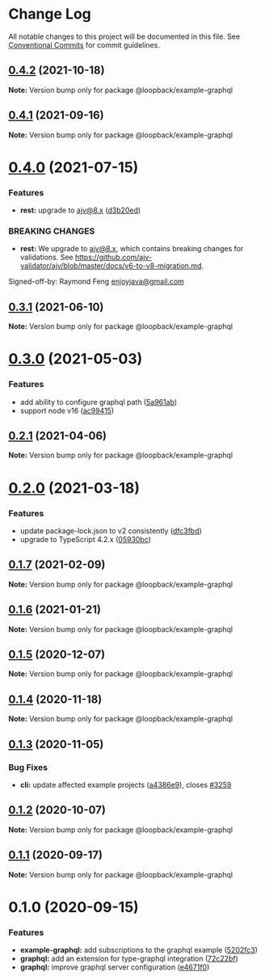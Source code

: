 # Change Log

All notable changes to this project will be documented in this file.
See [Conventional Commits](https://conventionalcommits.org) for commit guidelines.

## [0.4.2](https://github.com/loopbackio/loopback-next/compare/@loopback/example-graphql@0.4.1...@loopback/example-graphql@0.4.2) (2021-10-18)

**Note:** Version bump only for package @loopback/example-graphql





## [0.4.1](https://github.com/loopbackio/loopback-next/compare/@loopback/example-graphql@0.4.0...@loopback/example-graphql@0.4.1) (2021-09-16)

**Note:** Version bump only for package @loopback/example-graphql





# [0.4.0](https://github.com/loopbackio/loopback-next/compare/@loopback/example-graphql@0.3.1...@loopback/example-graphql@0.4.0) (2021-07-15)


### Features

* **rest:** upgrade to ajv@8.x ([d3b20ed](https://github.com/loopbackio/loopback-next/commit/d3b20edc142d5c014c17ffbfa69f74403793330f))


### BREAKING CHANGES

* **rest:** We upgrade to ajv@8.x, which contains breaking changes
for validations. See https://github.com/ajv-validator/ajv/blob/master/docs/v6-to-v8-migration.md.

Signed-off-by: Raymond Feng <enjoyjava@gmail.com>





## [0.3.1](https://github.com/loopbackio/loopback-next/compare/@loopback/example-graphql@0.3.0...@loopback/example-graphql@0.3.1) (2021-06-10)

**Note:** Version bump only for package @loopback/example-graphql





# [0.3.0](https://github.com/loopbackio/loopback-next/compare/@loopback/example-graphql@0.2.1...@loopback/example-graphql@0.3.0) (2021-05-03)


### Features

* add ability to configure graphql path ([5a961ab](https://github.com/loopbackio/loopback-next/commit/5a961ab6bf33f5abd861db46716756278bbca552))
* support node v16 ([ac99415](https://github.com/loopbackio/loopback-next/commit/ac994154543bde22b4482ba98813351656db1b55))





## [0.2.1](https://github.com/loopbackio/loopback-next/compare/@loopback/example-graphql@0.2.0...@loopback/example-graphql@0.2.1) (2021-04-06)

**Note:** Version bump only for package @loopback/example-graphql





# [0.2.0](https://github.com/loopbackio/loopback-next/compare/@loopback/example-graphql@0.1.7...@loopback/example-graphql@0.2.0) (2021-03-18)


### Features

* update package-lock.json to v2 consistently ([dfc3fbd](https://github.com/loopbackio/loopback-next/commit/dfc3fbdae0c9ca9f34c64154a471bef22d5ac6b7))
* upgrade to TypeScript 4.2.x ([05930bc](https://github.com/loopbackio/loopback-next/commit/05930bc0cece3909dd66f75ad91eeaa2d365a480))





## [0.1.7](https://github.com/loopbackio/loopback-next/compare/@loopback/example-graphql@0.1.6...@loopback/example-graphql@0.1.7) (2021-02-09)

**Note:** Version bump only for package @loopback/example-graphql





## [0.1.6](https://github.com/loopbackio/loopback-next/compare/@loopback/example-graphql@0.1.5...@loopback/example-graphql@0.1.6) (2021-01-21)

**Note:** Version bump only for package @loopback/example-graphql





## [0.1.5](https://github.com/loopbackio/loopback-next/compare/@loopback/example-graphql@0.1.4...@loopback/example-graphql@0.1.5) (2020-12-07)

**Note:** Version bump only for package @loopback/example-graphql





## [0.1.4](https://github.com/loopbackio/loopback-next/compare/@loopback/example-graphql@0.1.3...@loopback/example-graphql@0.1.4) (2020-11-18)

**Note:** Version bump only for package @loopback/example-graphql





## [0.1.3](https://github.com/loopbackio/loopback-next/compare/@loopback/example-graphql@0.1.2...@loopback/example-graphql@0.1.3) (2020-11-05)


### Bug Fixes

* **cli:** update affected example projects ([a4386e9](https://github.com/loopbackio/loopback-next/commit/a4386e921713739417de5d4795950209d2f14e22)), closes [#3259](https://github.com/loopbackio/loopback-next/issues/3259)





## [0.1.2](https://github.com/loopbackio/loopback-next/compare/@loopback/example-graphql@0.1.1...@loopback/example-graphql@0.1.2) (2020-10-07)

**Note:** Version bump only for package @loopback/example-graphql





## [0.1.1](https://github.com/loopbackio/loopback-next/compare/@loopback/example-graphql@0.1.0...@loopback/example-graphql@0.1.1) (2020-09-17)

**Note:** Version bump only for package @loopback/example-graphql





# 0.1.0 (2020-09-15)


### Features

* **example-graphql:** add subscriptions to the graphql example ([5202fc3](https://github.com/loopbackio/loopback-next/commit/5202fc3819d485cbc0eb1367d4e25e27c972cabc))
* **graphql:** add an extension for type-graphql integration ([72c22bf](https://github.com/loopbackio/loopback-next/commit/72c22bfb0f73e023f1ecf137afba4125764ad662))
* **graphql:** improve graphql server configuration ([e4671f0](https://github.com/loopbackio/loopback-next/commit/e4671f0c582dc029f9414a2beca42fedb596f0c9))
